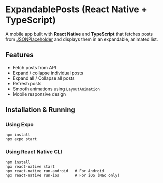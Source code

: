 # ExpandablePosts (React Native + TypeScript)
A mobile app built with **React Native** and **TypeScript** that fetches posts from [JSONPlaceholder](https://jsonplaceholder.typicode.com/posts) and displays them in an expandable, animated list.

## Features
- Fetch posts from API
- Expand / collapse individual posts
- Expand all / Collapse all posts
- Refresh posts
- Smooth animations using `LayoutAnimation`
- Mobile responsive design


## Installation & Running
  ### Using Expo 
    npm install
    npx expo start
    
  ### Using React Native CLI
    npm install
    npx react-native start
    npx react-native run-android   # For Android
    npx react-native run-ios       # For iOS (Mac only)

